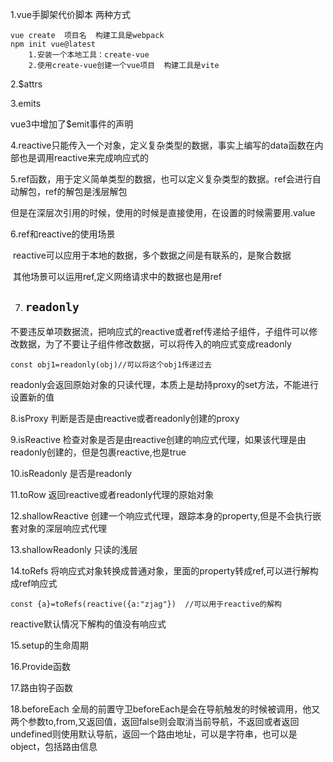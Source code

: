 1.vue手脚架代价脚本  两种方式

```
vue create  项目名  构建工具是webpack
npm init vue@latest  
	1.安装一个本地工具：create-vue  
	2.使用create-vue创建一个vue项目  构建工具是vite
```

2.$attrs

3.emits

vue3中增加了$emit事件的声明

4.reactive只能传入一个对象，定义复杂类型的数据，事实上编写的data函数在内部也是调用reactive来完成响应式的

5.ref函数，用于定义简单类型的数据，也可以定义复杂类型的数据。ref会进行自动解包，ref的解包是浅层解包

但是在深层次引用的时候，使用的时候是直接使用，在设置的时候需要用.value

6.ref和reactive的使用场景

​		reactive可以应用于本地的数据，多个数据之间是有联系的，是聚合数据

​		其他场景可以运用ref,定义网络请求中的数据也是用ref

7. ## `readonly`

​	不要违反单项数据流，把响应式的reactive或者ref传递给子组件，子组件可以修改数据，为了不要让子组件修改数据，可以将传入的响应式变成readonly

```
const obj1=readonly(obj)//可以将这个obj1传递过去
```

readonly会返回原始对象的只读代理，本质上是劫持proxy的set方法，不能进行设置新的值

8.isProxy 判断是否是由reactive或者readonly创建的proxy

9.isReactive 检查对象是否是由reactive创建的响应式代理，如果该代理是由readonly创建的，但是包裹reactive,也是true

10.isReadonly  是否是readonly

11.toRow 返回reactive或者readonly代理的原始对象

12.shallowReactive  创建一个响应式代理，跟踪本身的property,但是不会执行嵌套对象的深层响应式代理

13.shallowReadonly 只读的浅层

14.toRefs  将响应式对象转换成普通对象，里面的property转成ref,可以进行解构成ref响应式

```
const {a}=toRefs(reactive({a:"zjag"})  //可以用于reactive的解构
```

reactive默认情况下解构的值没有响应式

15.setup的生命周期

16.Provide函数

17.路由钩子函数

18.beforeEach 全局的前置守卫beforeEach是会在导航触发的时候被调用，他又两个参数to,from,又返回值，返回false则会取消当前导航，不返回或者返回undefined则使用默认导航，返回一个路由地址，可以是字符串，也可以是object，包括路由信息